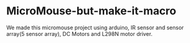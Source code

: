 # MicroMouse-but-make-it-macro
We made this micromouse project using arduino, IR sensor and sensor array(5 sensor array), DC Motors and L298N motor driver. 
